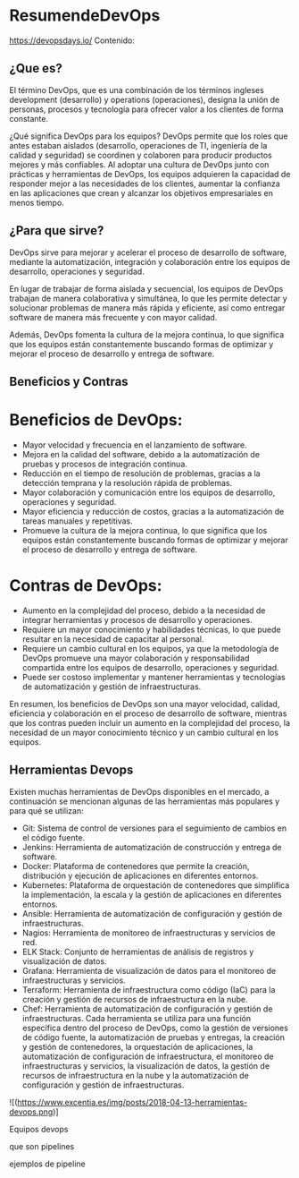 # ResumendeDevOps

https://devopsdays.io/
Contenido:




## ¿Que es?

El término DevOps, que es una combinación de los términos ingleses development (desarrollo) y operations (operaciones), designa la unión de personas, procesos y tecnología para ofrecer valor a los clientes de forma constante.

¿Qué significa DevOps para los equipos? DevOps permite que los roles que antes estaban aislados (desarrollo, operaciones de TI, ingeniería de la calidad y seguridad) se coordinen y colaboren para producir productos mejores y más confiables. Al adoptar una cultura de DevOps junto con prácticas y herramientas de DevOps, los equipos adquieren la capacidad de responder mejor a las necesidades de los clientes, aumentar la confianza en las aplicaciones que crean y alcanzar los objetivos empresariales en menos tiempo.

## ¿Para que sirve?

DevOps sirve para mejorar y acelerar el proceso de desarrollo de software, mediante la automatización, integración y colaboración entre los equipos de desarrollo, operaciones y seguridad.

En lugar de trabajar de forma aislada y secuencial, los equipos de DevOps trabajan de manera colaborativa y simultánea, lo que les permite detectar y solucionar problemas de manera más rápida y eficiente, así como entregar software de manera más frecuente y con mayor calidad.

Además, DevOps fomenta la cultura de la mejora continua, lo que significa que los equipos están constantemente buscando formas de optimizar y mejorar el proceso de desarrollo y entrega de software.


## Beneficios y Contras

# Beneficios de DevOps:
- Mayor velocidad y frecuencia en el lanzamiento de software.
- Mejora en la calidad del software, debido a la automatización de pruebas y procesos de integración continua.
- Reducción en el tiempo de resolución de problemas, gracias a la detección temprana y la resolución rápida de problemas.
- Mayor colaboración y comunicación entre los equipos de desarrollo, operaciones y seguridad.
- Mayor eficiencia y reducción de costos, gracias a la automatización de tareas manuales y repetitivas.
- Promueve la cultura de la mejora continua, lo que significa que los equipos están constantemente buscando formas de optimizar y mejorar el proceso de desarrollo y entrega de software.

# Contras de DevOps:
- Aumento en la complejidad del proceso, debido a la necesidad de integrar herramientas y procesos de desarrollo y operaciones.
- Requiere un mayor conocimiento y habilidades técnicas, lo que puede resultar en la necesidad de capacitar al personal.
- Requiere un cambio cultural en los equipos, ya que la metodología de DevOps promueve una mayor colaboración y responsabilidad compartida entre los equipos de desarrollo, operaciones y seguridad.
- Puede ser costoso implementar y mantener herramientas y tecnologías de automatización y gestión de infraestructuras.

En resumen, los beneficios de DevOps son una mayor velocidad, calidad, eficiencia y colaboración en el proceso de desarrollo de software, mientras que los contras pueden incluir un aumento en la complejidad del proceso, la necesidad de un mayor conocimiento técnico y un cambio cultural en los equipos.


## Herramientas Devops

Existen muchas herramientas de DevOps disponibles en el mercado, a continuación se mencionan algunas de las herramientas más populares y para qué se utilizan:

- Git: Sistema de control de versiones para el seguimiento de cambios en el código fuente.
- Jenkins: Herramienta de automatización de construcción y entrega de software.
- Docker: Plataforma de contenedores que permite la creación, distribución y ejecución de aplicaciones en diferentes entornos.
- Kubernetes: Plataforma de orquestación de contenedores que simplifica la implementación, la escala y la gestión de aplicaciones en diferentes entornos.
- Ansible: Herramienta de automatización de configuración y gestión de infraestructuras.
- Nagios: Herramienta de monitoreo de infraestructuras y servicios de red.
- ELK Stack: Conjunto de herramientas de análisis de registros y visualización de datos.
- Grafana: Herramienta de visualización de datos para el monitoreo de infraestructuras y servicios.
- Terraform: Herramienta de infraestructura como código (IaC) para la creación y gestión de recursos de infraestructura en la nube.
- Chef: Herramienta de automatización de configuración y gestión de infraestructuras.
Cada herramienta se utiliza para una función específica dentro del proceso de DevOps, como la gestión de versiones de código fuente, la automatización de pruebas y entregas, la creación y gestión de contenedores, la orquestación de aplicaciones, la automatización de configuración de infraestructura, el monitoreo de infraestructuras y servicios, la visualización de datos, la gestión de recursos de infraestructura en la nube y la automatización de configuración y gestión de infraestructuras.

![(https://www.excentia.es/img/posts/2018-04-13-herramientas-devops.png)]



Equipos devops

que son pipelines

ejemplos de pipeline
